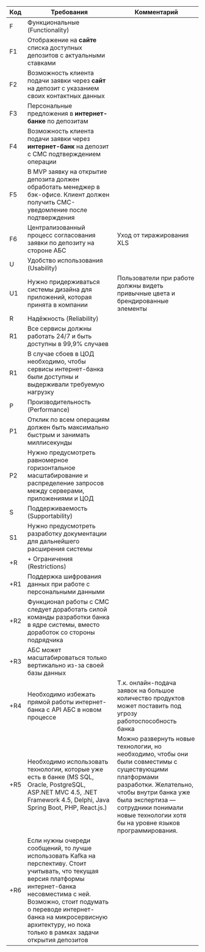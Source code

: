 | Код | Требования                         | Комментарий  |
|-----|------------------------------------|--------------|
| F   | Функциональные (Functionality)     |              |
| F1    | Отображение на **сайте** списка доступных депозитов с актуальными ставками                                |              |
| F2    | Возможность клиента подачи заявки через **сайт** на депозит с указанием своих контактных данных                                |              |
| F3    | Персональные предложения в **интернет-банке** по депозитам                                |              |
| F4    | Возможность клиента подачи заявки через **интернет-банк** на депозит с СМС подтверждением операции                               |              |
| F5    | В MVP заявку на открытие депозита должен обработать менеджер в бэк-офисе. Клиент должен получить СМС-уведомление после подтверждения                              |              |
| F6    | Централизованный процесс согласования заявки по депозиту на стороне АБС                            |  Уход от тиражирования XLS              |
| U   | Удобство использования (Usability) |              |
| U1    | Нужно придерживаться системы дизайна для приложений, которая принята в компании                                |  Пользователи при работе должны видеть привычные цвета и брендированные элементы            |
| R   | Надёжность (Reliability)           |              |
| R1    | Все сервисы должны работать 24/7 и быть доступны в 99,9% случаев                                |              |
| R1    | В случае сбоев в ЦОД необходимо, чтобы сервисы интернет-банка были доступны и выдерживали требуемую нагрузку                                |              |
| P   | Производительность (Performance)   |              |
| P1    | Отклик по всем операциям должен быть максимально быстрым и занимать миллисекунды                                |              |
| P2    | Нужно предусмотреть равномерное горизонтальное масштабирование и распределение запросов между серверами, приложениями и ЦОД                                |              |
| S   | Поддерживаемость (Supportability)  |              |
| S1    | Нужно предусмотреть разработку документации для дальнейшего расширения системы                                |              |
| +R  | + Ограничения (Restrictions)       |              |
| +R1    | Поддержка шифрования данных при работе с персональными данными                                |              |
| +R2    | Функционал работы с СМС следует доработать силой команды разработки банка в ядре системы, вместо доработок со стороны подрядчика                                |              |
| +R3    | АБС может масштабироваться только вертикально из-за своей базы данных                                |              |
| +R4    | Необходимо избежать прямой работы интернет-банка с API АБС в новом процессе                                | Т.к. онлайн-подача заявок на большое количество продуктов может поставить под угрозу работоспособность банка              |
| +R5    | Необходимо использовать технологии, которые уже есть в банке (MS SQL, Oracle, PostgreSQL, ASP.NET MVC 4.5, .NET Framework 4.5, Delphi, Java Spring Boot, PHP, React.js.) | Можно развернуть новые технологии, но необходимо, чтобы они были совместимы с существующими платформами разработки. Желательно, чтобы внутри банка уже была экспертиза — сотрудники понимали новые технологии хотя бы на уровне языков программирования.  |
| +R6    | Если нужны очереди сообщений, то лучше использовать Kafka на перспективу. Стоит учитывать, что текущая версия платформы интернет-банка несовместима с ней. Возможно, стоит подумать о переводе интернет-банка на микросервисную архитектуру, но пока только в рамках задачи открытия депозитов                              |              |